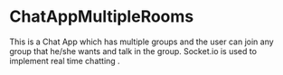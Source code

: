 # ChatAppMultipleRooms

This is a Chat App which has multiple groups and the user can join any group that he/she wants and  talk in the group. Socket.io is used to implement real time chatting .
